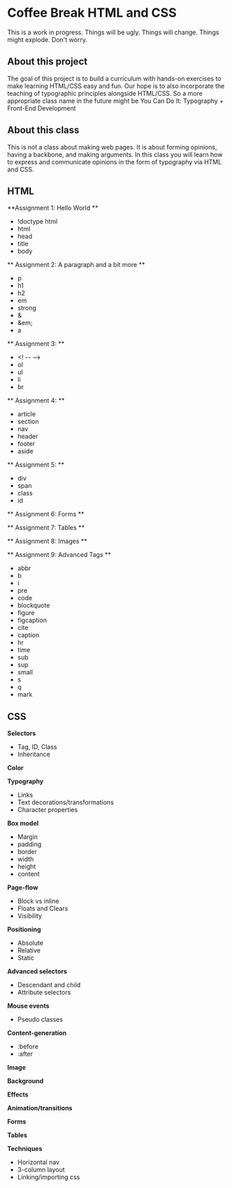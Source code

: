 Coffee Break HTML and CSS
==================

This is a work in progress. Things will be ugly. Things will change. Things might explode. Don't worry.

About this project
-----------------------------
The goal of this project is to build a curriculum with hands-on exercises to make learning HTML/CSS easy and fun. Our hope is to also incorporate the teaching of typographic principles alongside HTML/CSS. So a more appropriate class name in the future might be You Can Do It: Typography + Front-End Development

About this class
-----------------------------

This is not a class about making web pages. It is about forming opinions, having a backbone, and making arguments. In this class you will learn how to express and communicate opinions in the form of typography via HTML and CSS.


HTML
------------

**Assignment 1: Hello World **  

+ !doctype html
+ html
+ head
+ title
+ body

** Assignment 2: A paragraph and a bit more **  

+ p
+ h1
+ h2
+ em
+ strong
+ &amp;
+ &em;
+ a

** Assignment 3: **  

+ <! -- -->
+ ol
+ ul
+ li
+ br


** Assignment 4: **  

+ article
+ section
+ nav
+ header
+ footer
+ aside

** Assignment 5: **  

+ div
+ span
+ class
+ id

** Assignment 6: Forms **  



** Assignment 7: Tables **  


** Assignment 8: Images **  


** Assignment 9: Advanced Tags **  

+ abbr
+ b
+ i
+ pre
+ code
+ blockquote
+ figure
+ figcaption
+ cite
+ caption
+ hr
+ time
+ sub
+ sup
+ small
+ s
+ q
+ mark


CSS
----

**Selectors**  

+ Tag, ID, Class
+ Inheritance

**Color**  


**Typography**  

+ Links
+ Text decorations/transformations
+ Character properties

**Box model**  

+ Margin 
+ padding 
+ border 
+ width
+ height
+ content

**Page-flow**  

+ Block vs inline
+ Floats and Clears
+ Visibility

**Positioning**  

+ Absolute
+ Relative
+ Static

**Advanced selectors**  

+ Descendant and child 
+ Attribute selectors

**Mouse events**  

+ Pseudo classes

**Content-generation**  

+ :before
+ :after


**Image**  

**Background**  

**Effects**  

**Animation/transitions**  

**Forms**  

**Tables**  


**Techniques**  

+ Horizontal nav
+ 3-column layout
+ Linking/importing css